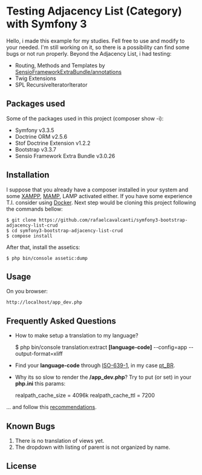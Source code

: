 # Testing Adjacency List (Category) with Symfony 3 
Hello, i made this example for my studies. Fell free to use and modify to your needed. I'm still working on it, so there is a possibility can find some bugs or not run properly.
Beyond the Adjacency List, i had testing:

 - Routing, Methods and Templates by [SensioFrameworkExtraBundle/annotations](https://symfony.com/doc/current/bundles/SensioFrameworkExtraBundle/index.html)
 - Twig Extensions
 - SPL RecursiveIteratorIterator

## Packages used
Some of the packages used in this project (composer show -i):

 - Symfony v3.3.5
 - Doctrine ORM v2.5.6
 - Stof Doctrine Extension v1.2.2
 - Bootstrap v3.3.7
 - Sensio Framework Extra Bundle v3.0.26


## Installation
I suppose that you already have a composer installed in your system and some [XAMPP](https://www.apachefriends.org), [MAMP](https://www.mamp.info/en/), LAMP activated either. If you have some experience T.I. consider using [Docker](https://www.docker.com/). 
Next step would be cloning this project following the commands bellow:

    $ git clone https://github.com/rafaelcavalcanti/symfony3-bootstrap-adjacency-list-crud
    $ cd symfony3-bootstrap-adjacency-list-crud
    $ compose install

After that, install the assetics:

    $ php bin/console assetic:dump


## Usage
On you browser:

    http://localhost/app_dev.php

## Frequently Asked Questions

 - How to make setup a translation to my language?
 
    $ php bin/console translation:extract **[language-code]** --config=app --output-format=xliff
* Find your **language-code** through [ISO-639-1](https://en.wikipedia.org/wiki/List_of_ISO_639-1_codes), in my case [pt_BR](https://en.wikipedia.org/wiki/IETF_language_tag).
 - Why its so slow to render the **/app_dev.php**?
Try to put (or set) in your **php.ini** this params:

    realpath_cache_size = 4096k
    realpath_cache_ttl = 7200

... and follow this [recommendations](https://symfony.com/doc/current/performance.html).

## Known Bugs

 1. There is no translation of views yet.
 2. The dropdown with listing of parent is not organized by name.

## License